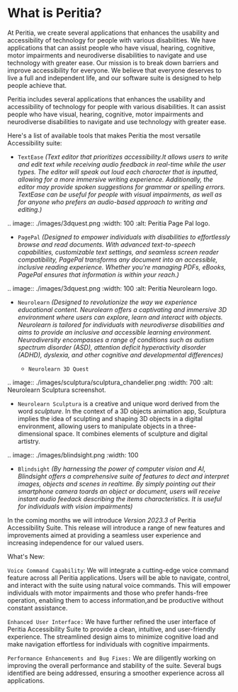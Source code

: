 What is Peritia?
===================

At Peritia, we create several applications that enhances the usability and accessibility of technology for people with various disabilities. We have applications that can assist people who have visual, hearing, cognitive, motor impairments and neurodiverse disabilities to navigate and use technology with greater ease. Our mission is to break down barriers and improve accessibility for everyone. We believe that everyone deserves to live a full and independent life, and our software suite is designed to help people achieve that.

Peritia includes several applications that  enhances the usability and accessibility of technology for people with various disabilities. It can assist people who have visual, hearing, cognitive, motor impairments and neurodiverse disabilities to navigate and use technology with greater ease.

Here's a list of available tools that makes Peritia the most versatile Accessibility suite:

- ``TextEase`` *(Text editor that prioritizes accessibility.It allows users to write and edit text while receiving audio feedback in real-time while the user types. The editor will speak out loud each character that is inputted, allowing for a more immersive writing experience. Additionally, the editor may provide spoken suggestions for grammar or spelling errors. TextEase can be useful for people with visual impairments, as well as for anyone who prefers an audio-based approach to writing and editing.)*

.. image:: ./images/3dquest.png
   :width: 100
   :alt: Peritia Page Pal logo.
- ``PagePal``  *(Designed to empower individuals with disabilities to effortlessly browse and read documents. With advanced text-to-speech capabilities, customizable text settings, and seamless screen reader compatibility, PagePal transforms any document into an accessible, inclusive reading experience. Whether you're managing PDFs, eBooks, PagePal ensures that information is within your reach.)*



.. image:: ./images/3dquest.png
   :width: 100
   :alt: Peritia Neurolearn logo.
- ``Neurolearn``  *(Designed to revolutionize the way we experience educational content. Neurolearn offers a captivating and immersive 3D environment where users can explore, learn and interact with objects. Neurolearn is tailored for individuals with neurodiverse disabilities and aims to provide an inclusive and accessible learning environment. Neurodiversity encompasses a range of conditions such as autism spectrum disorder (ASD), attention deficit hyperactivity disorder (ADHD), dyslexia, and other cognitive and developmental differences)*


    - ``Neurolearn 3D Quest`` 






.. image:: ./images/sculptura/sculptura_chandelier.png
   :width: 700
   :alt: Neurolearn Sculptura screenshot.

- ``Neurolearn Sculptura`` is a creative and unique word derived from the word *sculpture*. In the context of a 3D objects animation app, Sculptura implies the idea of sculpting and shaping 3D objects in a digital environment, allowing users to manipulate objects in a three-dimensional space. It combines elements of sculpture and digital artistry.


.. image:: ./images/blindsight.png
   :width: 100
- ``Blindsight`` *(By harnessing the power of computer vision and AI, Blindsight offers a comprehensive suite of features to dect and interpret images, objects and scenes in realtime. By simply pointing out their smartphone camera toards an object or document, users will receive instant audio feedack describing the items characteristics. It is useful for individuals with vision impairments)*


In the coming months we will introduce *Version 2023.3* of Peritia Accessibility Suite. This release will introduce a range of new features and improvements aimed at providing a seamless user experience and increasing independence for our valued users.

What's New:

``Voice Command Capability``: We will integrate  a cutting-edge voice command feature across all Peritia applications. Users will be able to navigate, control, and interact with the suite using natural voice commands. This will empower individuals with motor impairments and those who prefer hands-free operation, enabling them to access information,and be productive without constant assistance.

``Enhanced User Interface:`` We have further refined the user interface of Peritia Accessibility Suite to provide a clean, intuitive, and user-friendly experience. The streamlined design aims to minimize cognitive load and make navigation effortless for individuals with cognitive impairments.

``Performance Enhancements and Bug Fixes:`` We are diligently working on improving the overall performance and stability of the suite. Several bugs identified are being addressed, ensuring a smoother experience across all applications.
